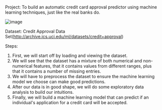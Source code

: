  Project: To build an automatic credit card approval predictor using machine learning techniques, just like the real banks do. 


   ![image](https://user-images.githubusercontent.com/42112240/140858091-62871d2e-f270-4976-9c66-c4d70d642578.png)


Dataset: Credit Approval Data Set(http://archive.ics.uci.edu/ml/datasets/credit+approval)

Steps:
1) First, we will start off by loading and viewing the dataset.
2) We will see that the dataset has a mixture of both numerical and non-numerical features, that it contains values from different ranges, plus that it contains a number of missing entries.
3) We will have to preprocess the dataset to ensure the machine learning model we choose can make good predictions.
4) After our data is in good shape, we will do some exploratory data analysis to build our intuitions.
5) Finally, we will build a machine learning model that can predict if an individual's application for a credit card will be accepted.
